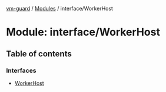 [vm-guard](../README.md) / [Modules](../modules.md) / interface/WorkerHost

# Module: interface/WorkerHost

## Table of contents

### Interfaces

- [WorkerHost](../interfaces/interface_workerhost.workerhost.md)
